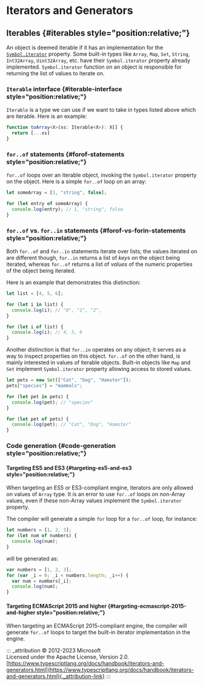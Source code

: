 # Iterators and Generators

## Iterables {#iterables style="position:relative;"}

An object is deemed iterable if it has an implementation for the
[`Symbol.iterator`](symbols#symboliterator) property. Some built-in
types like `Array`, `Map`, `Set`, `String`, `Int32Array`, `Uint32Array`,
etc. have their `Symbol.iterator` property already implemented.
`Symbol.iterator` function on an object is responsible for returning the
list of values to iterate on.

### `Iterable` interface {#iterable-interface style="position:relative;"}

`Iterable` is a type we can use if we want to take in types listed above
which are iterable. Here is an example:

```ts
function toArray<X>(xs: Iterable<X>): X[] {
  return [...xs]
}
```

### `for..of` statements {#forof-statements style="position:relative;"}

`for..of` loops over an iterable object, invoking the `Symbol.iterator`
property on the object. Here is a simple `for..of` loop on an array:

```ts
let someArray = [1, "string", false];

for (let entry of someArray) {
  console.log(entry); // 1, "string", false
}
```

### `for..of` vs. `for..in` statements {#forof-vs-forin-statements style="position:relative;"}

Both `for..of` and `for..in` statements iterate over lists; the values
iterated on are different though, `for..in` returns a list of *keys* on
the object being iterated, whereas `for..of` returns a list of *values*
of the numeric properties of the object being iterated.

Here is an example that demonstrates this distinction:

```ts
let list = [4, 5, 6];

for (let i in list) {
  console.log(i); // "0", "1", "2",
}

for (let i of list) {
  console.log(i); // 4, 5, 6
}
```

Another distinction is that `for..in` operates on any object; it serves
as a way to inspect properties on this object. `for..of` on the other
hand, is mainly interested in values of iterable objects. Built-in
objects like `Map` and `Set` implement `Symbol.iterator` property
allowing access to stored values.

```ts
let pets = new Set(["Cat", "Dog", "Hamster"]);
pets["species"] = "mammals";

for (let pet in pets) {
  console.log(pet); // "species"
}

for (let pet of pets) {
  console.log(pet); // "Cat", "Dog", "Hamster"
}
```

### Code generation {#code-generation style="position:relative;"}

#### Targeting ES5 and ES3 {#targeting-es5-and-es3 style="position:relative;"}

When targeting an ES5 or ES3-compliant engine, iterators are only
allowed on values of `Array` type. It is an error to use `for..of` loops
on non-Array values, even if these non-Array values implement the
`Symbol.iterator` property.

The compiler will generate a simple `for` loop for a `for..of` loop, for
instance:

```ts
let numbers = [1, 2, 3];
for (let num of numbers) {
  console.log(num);
}
```

will be generated as:

```js
var numbers = [1, 2, 3];
for (var _i = 0; _i < numbers.length; _i++) {
  var num = numbers[_i];
  console.log(num);
}
```

#### Targeting ECMAScript 2015 and higher {#targeting-ecmascript-2015-and-higher style="position:relative;"}

When targeting an ECMAScript 2015-compliant engine, the compiler will
generate `for..of` loops to target the built-in iterator implementation
in the engine.

::: _attribution
© 2012-2023 Microsoft\
Licensed under the Apache License, Version 2.0.\
[https://www.typescriptlang.org/docs/handbook/iterators-and-generators.html](https://www.typescriptlang.org/docs/handbook/iterators-and-generators.html){._attribution-link}
:::
